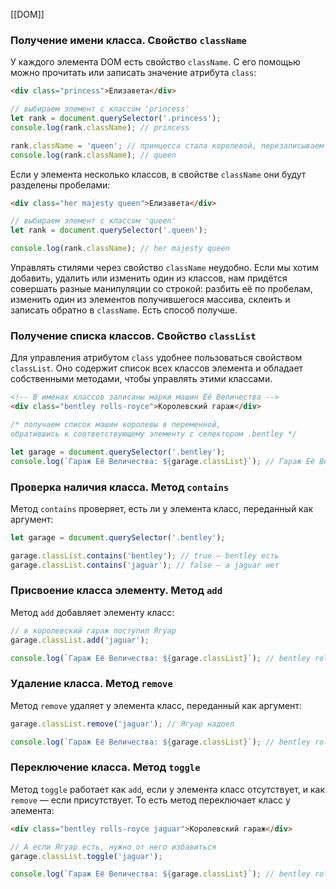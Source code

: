 [[DOM]]

### Получение имени класса. Свойство `className`

У каждого элемента DOM есть свойство `className`. С его помощью можно прочитать или записать значение атрибута `class`:
```html
<div class="princess">Елизавета</div>
```

```js
// выбираем элемент c классом 'princess'
let rank = document.querySelector('.princess');
console.log(rank.className); // princess

rank.className = 'queen'; // принцесса стала королевой, перезаписываем класс на 'queen'
console.log(rank.className); // queen
```

Если у элемента несколько классов, в свойстве `className` они будут разделены пробелами:
```html
<div class="her majesty queen">Елизавета</div>
```

```js
// выбираем элемент c классом 'queen'
let rank = document.querySelector('.queen');

console.log(rank.className); // her majesty queen
```

Управлять стилями через свойство `className` неудобно. Если мы хотим добавить, удалить или изменить один из классов, нам придётся совершать разные манипуляции со строкой: разбить её по пробелам, изменить один из элементов получившегося массива, склеить и записать обратно в `className`. Есть способ получше.

### Получение списка классов. Свойство `classList`

Для управления атрибутом `class` удобнее пользоваться свойством `classList`. Оно содержит список всех классов элемента и обладает собственными методами, чтобы управлять этими классами.
```html
<!-- В именах классов записаны марки машин Её Величества -->
<div class="bentley rolls-royce">Королевский гараж</div>
```

```js
/* получаем список машин королевы в переменной,
обратившись к соответствующему элементу с селектором .bentley */

let garage = document.querySelector('.bentley');
console.log(`Гараж Её Величества: ${garage.classList}`); // Гараж Её Величества: bentley rolls-royce
```

### Проверка наличия класса. Метод `contains`

Метод `contains` проверяет, есть ли у элемента класс, переданный как аргумент:
```js
let garage = document.querySelector('.bentley');

garage.classList.contains('bentley'); // true — bentley есть
garage.classList.contains('jaguar'); // false — а jaguar нет
```

### Присвоение класса элементу. Метод `add`

Метод `add` добавляет элементу класс:
```js
// в королевский гараж поступил Ягуар
garage.classList.add('jaguar');

console.log(`Гараж Её Величества: ${garage.classList}`); // bentley rolls-royce jaguar
```

### Удаление класса. Метод `remove`

Метод `remove` удаляет у элемента класс, переданный как аргумент:
```js
garage.classList.remove('jaguar'); // Ягуар надоел

console.log(`Гараж Её Величества: ${garage.classList}`); // bentley rolls-royce
```

### Переключение класса. Метод `toggle`

Метод `toggle` работает как `add`_,_ если у элемента класс отсутствует, и как `remove` — если присутствует. То есть метод переключает класс у элемента:
```html
<div class="bentley rolls-royce jaguar">Королевский гараж</div>
```

```js
// А если Ягуар есть, нужно от него избавиться  
garage.classList.toggle('jaguar');

console.log(`Гараж Её Величества: ${garage.classList}`); // bentley rolls-royce
```
